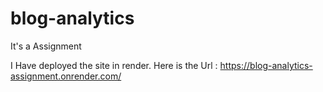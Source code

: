 # blog-analytics
It's a  Assignment

I Have deployed the site in render. Here is the Url : https://blog-analytics-assignment.onrender.com/
